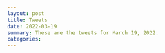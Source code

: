 ```yaml
---
layout: post
title: Tweets
date: 2022-03-19
summary: These are the tweets for March 19, 2022.
categories:
---
```



